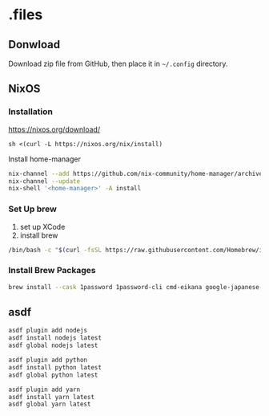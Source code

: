 # .files

## Donwload

Download zip file from GitHub, then place it in `~/.config` directory.

## NixOS

### Installation

https://nixos.org/download/

```
sh <(curl -L https://nixos.org/nix/install)
```

Install home-manager

```bash
nix-channel --add https://github.com/nix-community/home-manager/archive/master.tar.gz home-manager
nix-channel --update
nix-shell '<home-manager>' -A install
```

### Set Up brew

1. set up XCode
2. install brew

```bash
/bin/bash -c "$(curl -fsSL https://raw.githubusercontent.com/Homebrew/install/HEAD/install.sh)"
```

### Install Brew Packages

```bash
brew install --cask 1password 1password-cli cmd-eikana google-japanese-ime firefox google-chrome iterm2 slack visual-studio-code zoom jetbrains-toolbox figma keybase
```

## asdf

```bash
asdf plugin add nodejs
asdf install nodejs latest
asdf global nodejs latest

asdf plugin add python
asdf install python latest
asdf global python latest

asdf plugin add yarn
asdf install yarn latest
asdf global yarn latest
```
